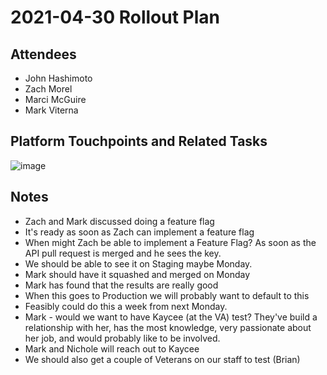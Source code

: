 # 2021-04-30 Rollout Plan

## Attendees
- John Hashimoto
- Zach Morel
- Marci McGuire
- Mark Viterna

## Platform Touchpoints and Related Tasks
																								
![image](https://user-images.githubusercontent.com/73354907/116729974-de60e980-a9b5-11eb-87f9-dbfc3a131400.png)


## Notes

- Zach and Mark discussed doing a feature flag
- It's ready as soon as Zach can implement a feature flag
- When might Zach be able to implement a Feature Flag?  As soon as the API pull request is merged and he sees the key.
- We should be able to see it on Staging maybe Monday. 
- Mark should have it squashed and merged on Monday
- Mark has found that the results are really good
- When this goes to Production we will probably want to default to this 
- Feasibly could do this a week from next Monday.  
- Mark - would we want to have Kaycee (at the VA) test?  They've build a relationship with her, has the most knowledge, very passionate about her job, and would probably like to be involved.
- Mark and Nichole will reach out to Kaycee 
- We should also get a couple of Veterans on our staff to test (Brian)
